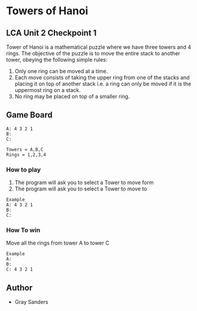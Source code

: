 # Towers of Hanoi

## LCA Unit 2 Checkpoint 1

Tower of Hanoi is a mathematical puzzle where we have three towers and 4 rings. The objective of the puzzle is to move the entire stack to another tower, obeying the following simple rules:
1) Only one ring can be moved at a time.
2) Each move consists of taking the upper ring from one of the stacks and placing it on top of another stack i.e. a ring can only be moved if it is the uppermost ring on a stack.
3) No ring may be placed on top of a smaller ring.

## Game Board

```
A: 4 3 2 1
B:
C:

Towers = A,B,C
Rings = 1,2,3,4
```

### How to play

1. The program will ask you to select a Tower to move form
2. The program will ask you to select a Tower to move to

```
Example
A: 4 3 2 1
B:
C:
```

### How To win

Move all the rings from tower A to tower C

```
Example
A:
B:
C: 4 3 2 1
```

## Author

* Gray Sanders


